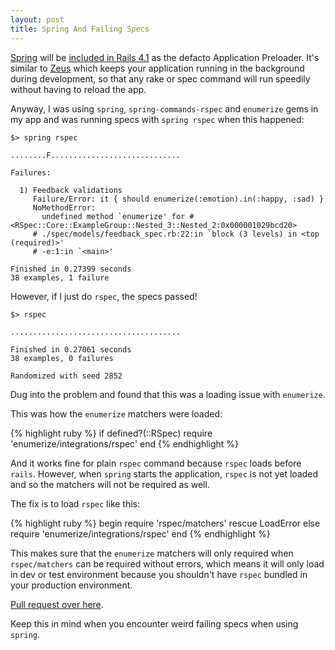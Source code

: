 ```yaml
---
layout: post
title: Spring And Failing Specs
---
```


[Spring](https://github.com/rails/spring) will be [included in Rails 4.1](http://edgeguides.rubyonrails.org/4_1_release_notes.html) as the defacto Application Preloader.
It's similar to [Zeus](https://github.com/burke/zeus) which keeps your application running in the background during development,
so that any rake or spec command will run speedily without having to reload the app.

Anyway, I was using `spring`, `spring-commands-rspec` and `enumerize` gems in my app
and was running specs with `spring rspec` when this happened:

    $> spring rspec

    ........F.............................

    Failures:

      1) Feedback validations
         Failure/Error: it { should enumerize(:emotion).in(:happy, :sad) }
         NoMethodError:
           undefined method `enumerize' for #<RSpec::Core::ExampleGroup::Nested_3::Nested_2:0x000001029bcd20>
         # ./spec/models/feedback_spec.rb:22:in `block (3 levels) in <top (required)>'
         # -e:1:in `<main>'

    Finished in 0.27399 seconds
    38 examples, 1 failure

However, if I just do `rspec`, the specs passed!

    $> rspec

    ......................................

    Finished in 0.27061 seconds
    38 examples, 0 failures

    Randomized with seed 2852

Dug into the problem and found that this was a loading issue with `enumerize`.

This was how the `enumerize` matchers were loaded:

{% highlight ruby %}
if defined?(::RSpec)
  require 'enumerize/integrations/rspec'
end
{% endhighlight %}

And it works fine for plain `rspec` command because `rspec` loads before `rails`.
However, when `spring` starts the application, `rspec` is not yet loaded and so
the matchers will not be required as well.

The fix is to load `rspec` like this:

{% highlight ruby %}
begin
  require 'rspec/matchers'
rescue LoadError
else
  require 'enumerize/integrations/rspec'
end
{% endhighlight %}

This makes sure that the `enumerize` matchers will only required when `rspec/matchers` can be required without errors,
which means it will only load in dev or test environment because you shouldn't have `rspec` bundled in your production environment.

[Pull request over here](https://github.com/brainspec/enumerize/pull/143).

Keep this in mind when you encounter weird failing specs when using `spring`.
